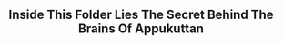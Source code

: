 <div align="center">

## Inside This Folder Lies The Secret Behind The Brains Of Appukuttan  

</div>
